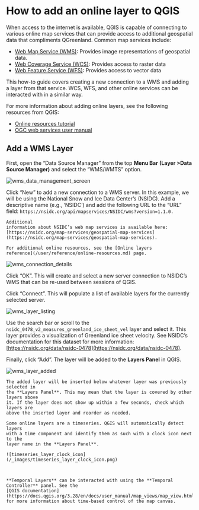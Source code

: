 # How to add an online layer to QGIS

When access to the internet is available, QGIS is capable of connecting to
various online map services that can provide access to additional geospatial
data that compliments QGreenland. Common map services include:

* [Web Map Service (WMS)](https://www.ogc.org/standards/wms): Provides image
  representations of geospatial data.
* [Web Coverage Service (WCS)](https://www.ogc.org/standards/wcs): Provides
  access to raster data
* [Web Feature Service (WFS)](https://www.ogc.org/standards/wfs): Provides
  access to vector data

This how-to guide covers creating a new connection to a WMS and adding a layer
from that service. WCS, WFS, and other online services can be interacted with in
a similar way.

For more information about adding online layers, see the following resources
from QGIS:

* [Online resources tutorial](https://docs.qgis.org/3.28/en/docs/training_manual/online_resources/index.html)
* [OGC web services user manual](https://docs.qgis.org/3.28/en/docs/user_manual/working_with_ogc/ogc_client_support.html)


## Add a WMS Layer

First, open the “Data Source Manager” from the top **Menu Bar** **(Layer >Data Source
Manager)** and select the “WMS/WMTS” option.

![wms_data_management_screen](/_images/wms_data_management_screen.jpg)

Click “New” to add a new connection to a WMS server. In this example, we will be
using the National Snow and Ice Data Center’s (NSIDC). Add a descriptive name
(e.g., ‘NSIDC’) and add the following URL to the “URL” field:
`https://nsidc.org/api/mapservices/NSIDC/wms?version=1.1.0.`

```{note}
Additional
information about NSIDC’s web map services is available here:
[https://nsidc.org/map-services/geospatial-map-services](https://nsidc.org/map-services/geospatial-map-services).

For additional online resources, see the [Online layers
reference](/user/reference/online-resources.md) page.
```

![wms_connection_details](/_images/wms_connection_details.png)

Click “OK”. This will create and select a new server connection to NSIDC’s WMS
that can be re-used between sessions of QGIS.

Click “Connect”. This will populate a list of available layers for the currently
selected server.

![wms_layer_listing](/_images/wms_layer_listing.jpg)

Use the search bar or scroll to the
`nsidc_0478_v2_measures_greenland_ice_sheet_vel` layer and select it. This layer
provides a visualization of Greenland ice sheet velocity. See NSIDC’s
documentation for this dataset for more information:
[https://nsidc.org/data/nsidc-0478](https://nsidc.org/data/nsidc-0478).

Finally, click “Add”. The layer will be added to the **Layers Panel** in QGIS.

![wms_layer_added](/_images/wms_layer_added.jpg)


```{warning}
The added layer will be inserted below whatever layer was previously selected in
the **Layers Panel**. This may mean that the layer is covered by other layers above
it. If the layer does not show up within a few seconds, check which layers are
above the inserted layer and reorder as needed.
```

```{note}
Some online layers are a timeseries. QGIS will automatically detect layers
with a time component and identify them as such with a clock icon next to the
layer name in the **Layers Panel**.

![timeseries_layer_clock_icon](/_images/timeseries_layer_clock_icon.png)



**Temporal Layers** can be interacted with using the **Temporal Controller** panel. See the
[QGIS documentation](https://docs.qgis.org/3.28/en/docs/user_manual/map_views/map_view.html#maptimecontrol) for more information about time-based control of the map canvas.
```
